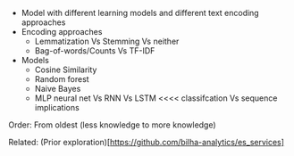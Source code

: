 - Model with different learning models and different text encoding approaches
- Encoding approaches
  - Lemmatization Vs Stemming Vs neither
  - Bag-of-words/Counts Vs TF-IDF 
- Models
  - Cosine Similarity 
  - Random forest 
  - Naive Bayes
  - MLP neural net Vs RNN Vs LSTM <<<< classifcation Vs sequence implications 

Order: From oldest (less knowledge to more knowledge) 

Related: (Prior exploration)[https://github.com/bilha-analytics/es_services]
